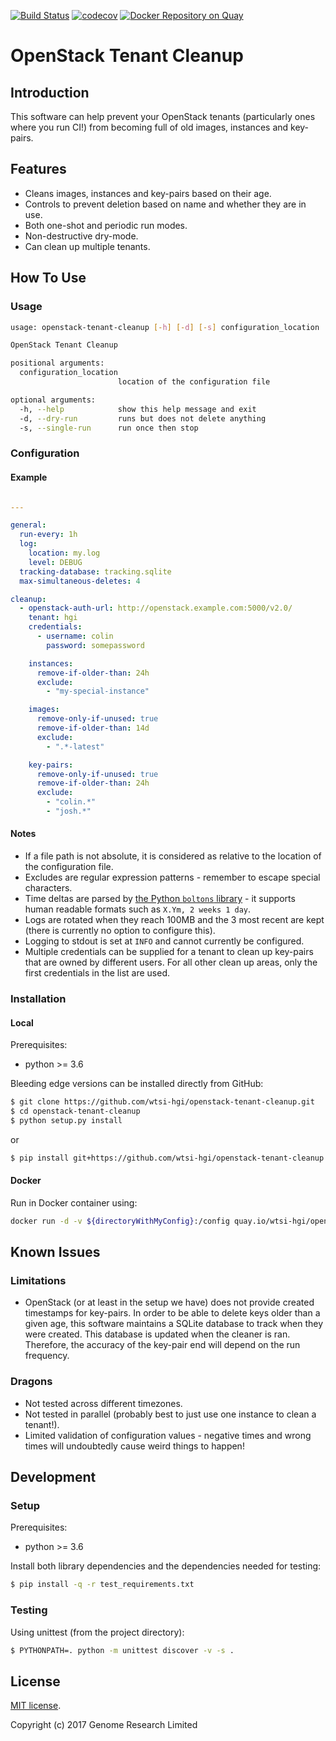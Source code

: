 [![Build Status](https://travis-ci.org/wtsi-hgi/openstack-tenant-cleanup.svg?branch=master)](https://travis-ci.org/wtsi-hgi/openstack-tenant-cleanup)
[![codecov](https://codecov.io/gh/wtsi-hgi/openstack-tenant-cleanup/branch/master/graph/badge.svg)](https://codecov.io/gh/wtsi-hgi/openstack-tenant-cleanup)
[![Docker Repository on Quay](https://quay.io/repository/wtsi-hgi/openstack-tenant-cleanup/status "Docker Repository on Quay")](https://quay.io/repository/wtsi-hgi/openstack-tenant-cleanup)

# OpenStack Tenant Cleanup
## Introduction
This software can help prevent your OpenStack tenants (particularly ones where you run CI!) from becoming full of old 
images, instances and key-pairs.


## Features
- Cleans images, instances and key-pairs based on their age.
- Controls to prevent deletion based on name and whether they are in use.
- Both one-shot and periodic run modes.
- Non-destructive dry-mode.
- Can clean up multiple tenants.


## How To Use
### Usage
```bash
usage: openstack-tenant-cleanup [-h] [-d] [-s] configuration_location

OpenStack Tenant Cleanup

positional arguments:
  configuration_location
                        location of the configuration file

optional arguments:
  -h, --help            show this help message and exit
  -d, --dry-run         runs but does not delete anything
  -s, --single-run      run once then stop
```

### Configuration
#### Example
```yaml

---

general:
  run-every: 1h
  log:
    location: my.log
    level: DEBUG
  tracking-database: tracking.sqlite
  max-simultaneous-deletes: 4

cleanup:
  - openstack-auth-url: http://openstack.example.com:5000/v2.0/
    tenant: hgi
    credentials:
      - username: colin
        password: somepassword

    instances:
      remove-if-older-than: 24h
      exclude:
        - "my-special-instance"

    images:
      remove-only-if-unused: true
      remove-if-older-than: 14d
      exclude:
        - ".*-latest"

    key-pairs:
      remove-only-if-unused: true
      remove-if-older-than: 24h
      exclude:
        - "colin.*"
        - "josh.*"
```

#### Notes
- If a file path is not absolute, it is considered as relative to the location of the configuration file.
- Excludes are regular expression patterns - remember to escape special characters.
- Time deltas are parsed by [the Python `boltons` library](
http://boltons.readthedocs.io/en/latest/timeutils.html#boltons.timeutils.parse_timedelta) - it supports human readable
formats such as `X.Ym, 2 weeks 1 day`.
- Logs are rotated when they reach 100MB and the 3 most recent are kept (there is currently no option to configure 
this).
- Logging to stdout is set at `INFO` and cannot currently be configured.
- Multiple credentials can be supplied for a tenant to clean up key-pairs that are owned by different users. For all 
other clean up areas, only the first credentials in the list are used.

### Installation
#### Local
Prerequisites:
- python >= 3.6

Bleeding edge versions can be installed directly from GitHub:
```bash
$ git clone https://github.com/wtsi-hgi/openstack-tenant-cleanup.git
$ cd openstack-tenant-cleanup
$ python setup.py install
```
or
```bash
$ pip install git+https://github.com/wtsi-hgi/openstack-tenant-cleanup.git@<commit_id_or_branch_or_tag>#egg=openstacktenantcleanup
```

#### Docker
Run in Docker container using:
```bash
docker run -d -v ${directoryWithMyConfig}:/config quay.io/wtsi-hgi/openstack-tenant-cleanup /config/my-config.yml
```


## Known Issues
### Limitations
- OpenStack (or at least in the setup we have) does not provide created timestamps for key-pairs. In order to be able
to delete keys older than a given age, this software maintains a SQLite database to track when they were created. This 
database is updated when the cleaner is ran. Therefore, the accuracy of the key-pair end will depend on the run 
frequency.

### Dragons
- Not tested across different timezones.
- Not tested in parallel (probably best to just use one instance to clean a tenant!).
- Limited validation of configuration values - negative times and wrong times will undoubtedly cause weird things to 
happen! 


## Development
### Setup
Prerequisites:
- python >= 3.6

Install both library dependencies and the dependencies needed for testing:
```bash
$ pip install -q -r test_requirements.txt
```

### Testing
Using unittest (from the project directory):
```bash
$ PYTHONPATH=. python -m unittest discover -v -s .
```


## License
[MIT license](LICENSE.txt).

Copyright (c) 2017 Genome Research Limited
